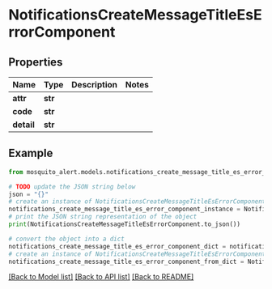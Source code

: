 # NotificationsCreateMessageTitleEsErrorComponent


## Properties

Name | Type | Description | Notes
------------ | ------------- | ------------- | -------------
**attr** | **str** |  | 
**code** | **str** |  | 
**detail** | **str** |  | 

## Example

```python
from mosquito_alert.models.notifications_create_message_title_es_error_component import NotificationsCreateMessageTitleEsErrorComponent

# TODO update the JSON string below
json = "{}"
# create an instance of NotificationsCreateMessageTitleEsErrorComponent from a JSON string
notifications_create_message_title_es_error_component_instance = NotificationsCreateMessageTitleEsErrorComponent.from_json(json)
# print the JSON string representation of the object
print(NotificationsCreateMessageTitleEsErrorComponent.to_json())

# convert the object into a dict
notifications_create_message_title_es_error_component_dict = notifications_create_message_title_es_error_component_instance.to_dict()
# create an instance of NotificationsCreateMessageTitleEsErrorComponent from a dict
notifications_create_message_title_es_error_component_from_dict = NotificationsCreateMessageTitleEsErrorComponent.from_dict(notifications_create_message_title_es_error_component_dict)
```
[[Back to Model list]](../README.md#documentation-for-models) [[Back to API list]](../README.md#documentation-for-api-endpoints) [[Back to README]](../README.md)


